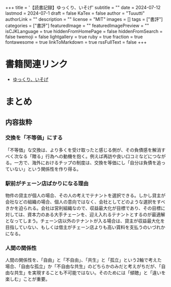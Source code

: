 +++
title = '【読書記録】ゆっくり、いそげ'
subtitle = ""
date = 2024-07-12
lastmod = 2024-07-1
draft = false
KaTex = false
author = "Tuuutti"
authorLink = ""
description = ""
license = "MIT"
images = []
tags = ["書評"]
categories = ["書評"]
featuredImage = ""
featuredImagePreview = ""
isCJKLanguage = true
hiddenFromHomePage = false
hiddenFromSearch = false
twemoji = false
lightgallery = true
ruby = true
fraction = true
fontawesome = true
linkToMarkdown = true
rssFullText = false
+++

<!--more-->

# 書籍関連リンク
- [ゆっくり、いそげ](https://www.daiwashobo.co.jp/book/b190582.html)

# まとめ
## 内容抜粋
### 交換を「不等価」にする
「不等価」な交換は、より多くを受け取ったと感じる側が、その負債感を解消すべく次なる「贈る」行為への動機を抱く。例えば再訪や良い口コミなどにつながる。一方で、海外におけるチップの制度は、交換を等価にし「自分は負債を追っていない」という関係性を作り得る。

### 駅前がチェーン店ばかりになる理由
物件の貸主が個人の場合、その人の考えでテナントを選択できる。しかし貸主が会社などの組織の場合、個人の意向ではなく、会社としてどのような選択をすべきかを迫られる。会社は営利組織なので、収益最大化が目標であり、その目標に対しては、資本力のある大手チェーンを、迎え入れるテナントとするのが最適解となってしまう。チェーン店以外のテナントが入る場合は、貸主が収益最大化を目指していない、もしくは借主がチェーン店よりも高い賃料を支払うのいづれかになる。

### 人間の関係性
人間の関係性を、「自由」と「不自由」、「共生」と「孤立」という2軸で考えた場合、「自由な孤立」か「不自由な共生」のどちらかのみだと考えがちだが、「自由な共生」を実現することも不可能ではない。そのためには「傾聴」と「違いを楽しむ」ことが重要。
